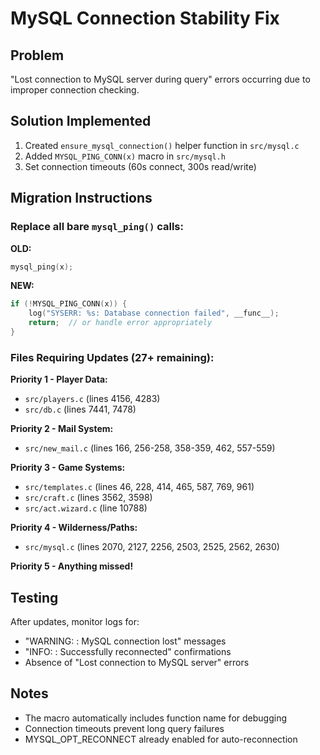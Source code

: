 # MySQL Connection Stability Fix

## Problem
"Lost connection to MySQL server during query" errors occurring due to improper connection checking.

## Solution Implemented
1. Created `ensure_mysql_connection()` helper function in `src/mysql.c`
2. Added `MYSQL_PING_CONN(x)` macro in `src/mysql.h`
3. Set connection timeouts (60s connect, 300s read/write)

## Migration Instructions

### Replace all bare `mysql_ping()` calls:

**OLD:**
```c
mysql_ping(x);
```

**NEW:**
```c
if (!MYSQL_PING_CONN(x)) {
    log("SYSERR: %s: Database connection failed", __func__);
    return;  // or handle error appropriately
}
```

### Files Requiring Updates (27+ remaining):

**Priority 1 - Player Data:**
- `src/players.c` (lines 4156, 4283)
- `src/db.c` (lines 7441, 7478)

**Priority 2 - Mail System:**
- `src/new_mail.c` (lines 166, 256-258, 358-359, 462, 557-559)

**Priority 3 - Game Systems:**
- `src/templates.c` (lines 46, 228, 414, 465, 587, 769, 961)
- `src/craft.c` (lines 3562, 3598)
- `src/act.wizard.c` (line 10788)

**Priority 4 - Wilderness/Paths:**
- `src/mysql.c` (lines 2070, 2127, 2256, 2503, 2525, 2562, 2630)

**Priority 5 - Anything missed!**

## Testing
After updates, monitor logs for:
- "WARNING: <function>: MySQL connection lost" messages
- "INFO: <function>: Successfully reconnected" confirmations
- Absence of "Lost connection to MySQL server" errors

## Notes
- The macro automatically includes function name for debugging
- Connection timeouts prevent long query failures
- MYSQL_OPT_RECONNECT already enabled for auto-reconnection